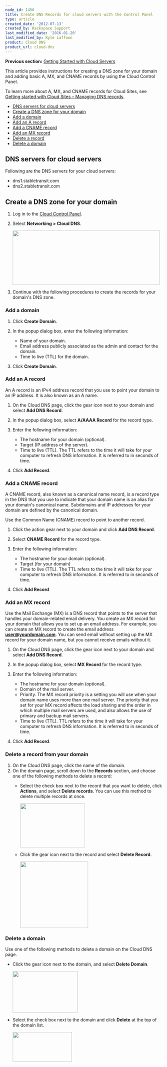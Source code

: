 ```yaml
---
node_id: 1456
title: Create DNS Records for cloud servers with the Control Panel
type: article
created_date: '2012-07-13'
created_by: Rackspace Support
last_modified_date: '2016-01-20'
last_modified_by: Kyle Laffoon
product: Cloud DNS
product_url: cloud-dns
---
```


**Previous section:** [Getting Started with Cloud
Servers](/how-to/create-a-cloud-server)

This article provides instructions for creating a DNS zone for your
domain and adding basic A, MX, and CNAME records by using the Cloud
Control Panel.

To learn more about A, MX, and CNAME records for Cloud Sites, see
[Getting started with Cloud Sites &ndash; Managing DNS
records](/how-to/getting-started-with-cloud-sites-managing-dns-records).

-   [DNS servers for cloud servers](#H)
-   [Create a DNS zone for your domain](#A)
-   [Add a domain](#B)
-   [Add an A record](#C)
-   [Add a CNAME record](#D)
-   [Add an MX record](#E)
-   [Delete a record](#F)
-   [Delete a domain](#G)



DNS servers for cloud servers
-----------------------------

Following are the DNS servers for your cloud servers:

-   dns1.stabletransit.com
-   dns2.stabletransit.com



Create a DNS zone for your domain
---------------------------------

1.  Log in to the [Cloud Control Panel](https://mycloud.rackspace.com).
2.  Select **Networking &gt; Cloud DNS**.

    <img src="/knowledge_center/sites/default/files/field/image/Screen%20Shot%202015-01-16%20at%201.12.55%20PM.png" width="470" height="174" />

3.  Continue with the following procedures to create the records for
    your domain's DNS zone.



### Add a domain

1.  Click **Create Domain**.
2.  In the popup dialog box, enter the following information:
    -   Name of your domain.
    -   Email address publicly associated as the admin and contact for
        the domain.
    -   Time to live (TTL) for the domain.

3.  Click **Create Domain**.



### Add an A record

An A record is an IPv4 address record that you use to point your domain
to an IP address. It is also known as an A name.

1.  On the Cloud DNS page, click the gear icon next to your domain and
    select **Add DNS Record**.
2.  In the popup dialog box, select **A/AAAA Record** for the
    record type.
3.  Enter the following information:
    -   The hostname for your domain (optional).
    -   Target (IP address of the server).
    -   Time to live (TTL). The TTL refers to the time it will take for
        your computer to refresh DNS information. It is referred to in
        seconds of time.

4.  Click **Add Record**.



### Add a CNAME record

A CNAME record, also known as a canonical name record, is a record type
in the DNS that you use to indicate that your domain name is an alias
for your domain's canonical name. Subdomains and IP addresses for your
domain are defined by the canonical domain.

Use the Common Name (CNAME) record to point to another record.

1.  Click the action gear next to your domain and click **Add DNS
    Record**.
2.  Select **CNAME Record** for the record type.
3.  Enter the following information:
    -   The hostname for your domain (optional).
    -   Target (for your domain)
    -   Time to live (TTL). The TTL refers to the time it will take for
        your computer to refresh DNS information. It is referred to in
        seconds of time.

4.  Click **Add Record**



### Add an MX record

Use the Mail Exchange (MX) is a DNS record that points to the server
that handles your domain-related email delivery. You create an MX record
for your domain that allows you to set up an email address. For example,
you can create an MX record to create the email address
**user@yourdomain.com**. You can send email without setting up the MX
record for your domain name, but you cannot receive emails without it.

1.  On the Cloud DNS page, click the gear icon next to your domain and
    select **Add DNS Record**.
2.  In the popup dialog box, select **MX Record** for the record type.
3.  Enter the following information:
    -   The hostname for your domain (optional).
    -   Domain of the mail server.
    -   Priority. The MX record priority is a setting you will use when
        your domain name uses more than one mail server. The priority
        that you set for your MX record affects the load sharing and the
        order in which multiple mail servers are used, and also allows
        the use of primary and backup mail servers.
    -   Time to live (TTL). TTL refers to the time it will take for your
        computer to refresh DNS information. It is referred to in
        seconds of time.

4.  Click **Add Record**.



### Delete a record from your domain

1.  On the Cloud DNS page, click the name of the domain.
2.  On the domain page, scroll down to the **Records** section, and
    choose one of the following methods to delete a record:
    -   Select the check box next to the record that you want to delete,
        click **Actions**, and select **Delete records**. You can use
        this method to delete multiple records at once.

        <img src="https://8026b2e3760e2433679c-fffceaebb8c6ee053c935e8915a3fbe7.ssl.cf2.rackcdn.com/field/image/Screen%20Shot%202015-01-16%20at%205.29.36%20PM.png" width="207" height="141" />

    -   Click the gear icon next to the record and select **Delete
        Record**.

        <img src="https://8026b2e3760e2433679c-fffceaebb8c6ee053c935e8915a3fbe7.ssl.cf2.rackcdn.com/field/image/Screen%20Shot%202015-01-16%20at%203.27.52%20PM_0.png" width="217" height="213" />



### Delete a domain

Use one of the following methods to delete a domain on the Cloud DNS
page.

-   Click the gear icon next to the domain, and select **Delete
    Domain**.

    <img src="https://8026b2e3760e2433679c-fffceaebb8c6ee053c935e8915a3fbe7.ssl.cf2.rackcdn.com/field/image/Screen%20Shot%202015-01-16%20at%205.13.13%20PM.png" width="208" height="133" />

-   Select the check box next to the domain and click **Delete** at the
    top of the domain list.

    <img src="https://8026b2e3760e2433679c-fffceaebb8c6ee053c935e8915a3fbe7.ssl.cf2.rackcdn.com/field/image/Screen%20Shot%202015-01-16%20at%205.12.52%20PM.png" width="189" height="95" />



